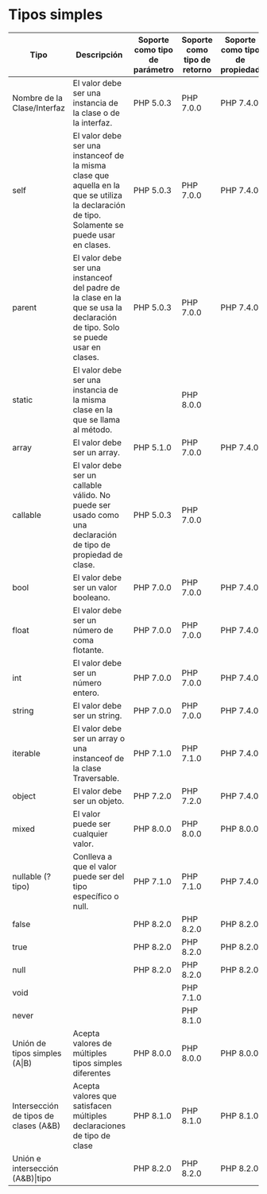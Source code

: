 # Tipos simples

| Tipo                                  | Descripción                                                                                                                                    | Soporte como tipo de parámetro | Soporte como tipo de retorno | Soporte como tipo de propiedad | Soporte como tipo de constante |
|---------------------------------------|------------------------------------------------------------------------------------------------------------------------------------------------|--------------------------------|------------------------------|--------------------------------|--------------------------------|
| Nombre de la Clase/Interfaz           | El valor debe ser una instancia de la clase o de la interfaz.                                                                                  | PHP 5.0.3                      | PHP 7.0.0                    | PHP 7.4.0                      |                                |
| self                                  | El valor debe ser una instanceof de la misma clase que aquella en la que se utiliza la declaración de tipo. Solamente se puede usar en clases. | PHP 5.0.3                      | PHP 7.0.0                    | PHP 7.4.0                      |                                |
| parent                                | El valor debe ser una instanceof del padre de la clase en la que se usa la declaración de tipo. Solo se puede usar en clases.                  | PHP 5.0.3                      | PHP 7.0.0                    | PHP 7.4.0                      |                                |
| static                                | El valor debe ser una instancia de la misma clase en la que se llama al método.                                                                |                                | PHP 8.0.0                    |                                |                                |
| array                                 | El valor debe ser un array.                                                                                                                    | PHP 5.1.0                      | PHP 7.0.0                    | PHP 7.4.0                      | PHP 8.3.0                      |
| callable                              | El valor debe ser un callable válido. No puede ser usado como una declaración de tipo de propiedad de clase.                                   | PHP 5.0.3                      | PHP 7.0.0                    |                                |                                |
| bool                                  | El valor debe ser un valor booleano.                                                                                                           | PHP 7.0.0                      | PHP 7.0.0                    | PHP 7.4.0                      | PHP 8.3.0                      |
| float                                 | El valor debe ser un número de coma flotante.                                                                                                  | PHP 7.0.0                      | PHP 7.0.0                    | PHP 7.4.0                      | PHP 8.3.0                      |
| int                                   | El valor debe ser un número entero.                                                                                                            | PHP 7.0.0                      | PHP 7.0.0                    | PHP 7.4.0                      | PHP 8.3.0                      |
| string                                | El valor debe ser un string.                                                                                                                   | PHP 7.0.0                      | PHP 7.0.0                    | PHP 7.4.0                      | PHP 8.3.0                      |
| iterable                              | El valor debe ser un array o una instanceof de la clase Traversable.                                                                           | PHP 7.1.0                      | PHP 7.1.0                    | PHP 7.4.0                      | PHP 8.3.0                      |
| object                                | El valor debe ser un objeto.                                                                                                                   | PHP 7.2.0                      | PHP 7.2.0                    | PHP 7.4.0                      |                                |
| mixed                                 | El valor puede ser cualquier valor.                                                                                                            | PHP 8.0.0                      | PHP 8.0.0                    | PHP 8.0.0                      | PHP 8.3.0                      |
| nullable (?tipo)                      | Conlleva a que el valor puede ser del tipo específico o null.                                                                                  | PHP 7.1.0                      | PHP 7.1.0                    | PHP 7.4.0                      | PHP 8.3.0                      |
| false                                 |                                                                                                                                                | PHP 8.2.0                      | PHP 8.2.0                    | PHP 8.2.0                      | PHP 8.3.0                      |
| true                                  |                                                                                                                                                | PHP 8.2.0                      | PHP 8.2.0                    | PHP 8.2.0                      | PHP 8.3.0                      |
| null                                  |                                                                                                                                                | PHP 8.2.0                      | PHP 8.2.0                    | PHP 8.2.0                      | PHP 8.3.0                      |
| void                                  |                                                                                                                                                |                                | PHP 7.1.0                    |                                |                                |
| never                                 |                                                                                                                                                |                                | PHP 8.1.0                    |                                |                                |
| Unión de tipos simples (A\|B)         | Acepta valores de múltiples tipos simples diferentes                                                                                           | PHP 8.0.0                      | PHP 8.0.0                    | PHP 8.0.0                      | PHP 8.3.0                      |
| Intersección de tipos de clases (A&B) | Acepta valores que satisfacen múltiples declaraciones de tipo de clase                                                                         | PHP 8.1.0                      | PHP 8.1.0                    | PHP 8.1.0                      |                                |
| Unión e intersección (A&B)\|tipo      |                                                                                                                                                | PHP 8.2.0                      | PHP 8.2.0                    | PHP 8.2.0                      |                                |
